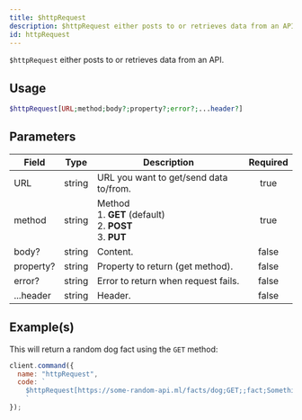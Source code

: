 ```yaml
---
title: $httpRequest
description: $httpRequest either posts to or retrieves data from an API.
id: httpRequest
---
```


`$httpRequest` either posts to or retrieves data from an API.

## Usage

```php
$httpRequest[URL;method;body?;property?;error?;...header?]
```

## Parameters

| Field     | Type   | Description                                                             | Required |
| --------- | ------ | ----------------------------------------------------------------------- | :------: |
| URL       | string | URL you want to get/send data to/from.                                  |   true   |
| method    | string | Method <br /> 1. **GET** (default) <br /> 2. **POST** <br /> 3. **PUT** |   true   |
| body?     | string | Content.                                                                |  false   |
| property? | string | Property to return (get method).                                        |  false   |
| error?    | string | Error to return when request fails.                                     |  false   |
| ...header | string | Header.                                                                 |  false   |

## Example(s)

This will return a random dog fact using the `GET` method:

```javascript
client.command({
  name: "httpRequest",
  code: `
    $httpRequest[https://some-random-api.ml/facts/dog;GET;;fact;Something went wrong.]
    `
});
```
